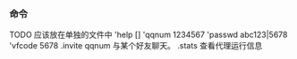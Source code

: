 ### 命令

TODO 应该放在单独的文件中
'help []
'qqnum 1234567
'passwd abc123|5678
'vfcode 5678
.invite qqnum 与某个好友聊天。
.stats 查看代理运行信息

